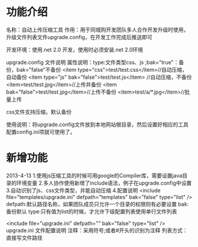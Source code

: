 功能介绍
==========

名称：自动上传压缩工具
作用：用于同城购开发团队多人合作开发升级时使用，升级文件列表文件upgrade.config，在开发工作完成后推送即可

开发环境：使用.net 2.0 开发，使用时必须安装.net 2.0环境

upgrade.config 文件说明
属性说明：type:文件类型css、js ;bak="true"：备份，bak="false"不备份
&lt;item type="css"&gt;test/test.css&lt;/item&gt;//自动压缩，自动备份
&lt;item type="js" bak="false"&gt;test/test.js&lt;/item&gt; //自动压缩，不备份
&lt;item&gt;test/test.jpg&lt;/item&gt;//上传并备份
&lt;item bak="false"&gt;test/test.jpg&lt;/item&gt;//上传不备份
&lt;item&gt;test/a/*.jpg&lt;/item&gt;//批量上传

css文件支持压缩，默认备份

使用说明：将upgrade.config文件放到本地网站根目录，然后设置好相应的工具配置config.ini项就可使用了。



新增功能
==========
2013-4-13
1.使用js压缩工具的时候可用google的Compiler库，需要设置java目录的环境变量 
2.多人协作使用新增了include语法，例子在upgrade.config中设置
3.自动识别了js、css文件类型，并能自动压缩
4.配置说明
&lt;include file="templates/upgrade.ini" defpath="templates" bak="false" type="list" /&gt;
defpath:默认路径名称，如果团队成员只允许一个目录的权限则有必要设置
bak:备份默认
type:只有值为list的时候，才允许下级配置列表使用单行文件列表

&lt;include file="upgrade.ini" defpath="" bak="false" type="list" /&gt;
upgrade.ini 文件配置说明
注释：采用符号;或者#开头的识别为注释
列表方式：直接写文件路径
